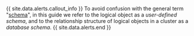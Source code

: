 {{ site.data.alerts.callout_info }}
To avoid confusion with the general term "[schema](https://en.wiktionary.org/wiki/schema)", in this guide we refer to the logical object as a *user-defined schema*, and to the relationship structure of logical objects in a cluster as a *database schema*.
{{ site.data.alerts.end }}